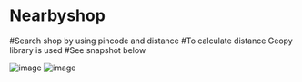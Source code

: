 # Nearbyshop


#Search shop by using pincode and distance
#To calculate distance Geopy library is used
#See snapshot below

![image](https://user-images.githubusercontent.com/68994357/118531165-2a0be500-b763-11eb-9798-7e3af9890852.png)
![image](https://user-images.githubusercontent.com/68994357/118531326-57f12980-b763-11eb-89f9-6e3484e03095.png)

